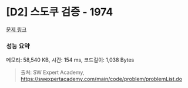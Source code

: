 # [D2] 스도쿠 검증 - 1974 

[문제 링크](https://swexpertacademy.com/main/code/problem/problemDetail.do?contestProbId=AV5Psz16AYEDFAUq) 

### 성능 요약

메모리: 58,540 KB, 시간: 154 ms, 코드길이: 1,038 Bytes



> 출처: SW Expert Academy, https://swexpertacademy.com/main/code/problem/problemList.do